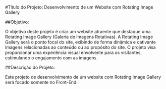#Título do Projeto: Desenvolvimento de um Website com Rotating Image Gallery

##Objetivo:

O objetivo deste projeto é criar um website atraente que destaque uma Rotating Image Gallery (Galeria de Imagens Rotativas). A Rotating Image Gallery será o ponto focal do site, exibindo de forma dinâmica e cativante imagens relacionadas ao conteúdo ou ao propósito do site. O projeto visa proporcionar uma experiência visual envolvente para os visitantes, estimulando o engajamento com as imagens.

##Descrição do Projeto:

Este projeto de desenvolvimento de um website com Rotating Image Gallery será focado somente no Front-End.
